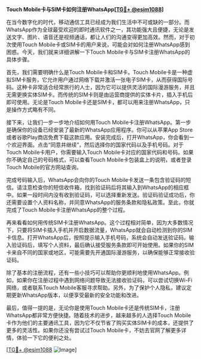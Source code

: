 **Touch Mobile卡与SIM卡如何注册WhatsApp[[TG💪+ @esim1088](https://t.me/s/esim1088)]**

在当今数字化的时代，移动通信工具已经成为我们生活中不可或缺的一部分。而WhatsApp作为全球最受欢迎的即时通讯软件之一，其功能强大且便捷，无论是发送文字、图片、语音还是视频通话，都让人们的沟通变得更加高效。然而，对于初次使用Touch Mobile卡或SIM卡的用户来说，可能会对如何注册WhatsApp感到困惑。今天，我们就来详细讲解一下Touch Mobile卡与SIM卡注册WhatsApp的具体步骤。

首先，我们需要明确什么是Touch Mobile卡和SIM卡。Touch Mobile卡是一种虚拟SIM卡服务，它允许用户通过网络下载并激活一张电子SIM卡，从而获得国际号码。这种卡非常适合经常旅行的人士，因为它可以提供灵活的国际漫游服务，并且无需更换实体SIM卡。而传统的SIM卡则是由运营商提供的实体卡片，插入手机后即可使用。无论是Touch Mobile卡还是SIM卡，都可以用来注册WhatsApp，只是操作方式略有不同。

接下来，让我们一步一步地介绍如何用Touch Mobile卡注册WhatsApp。第一步是确保你的设备已经安装了最新的WhatsApp应用程序。你可以从苹果App Store或者谷歌Play商店免费下载这款应用。安装完成后，打开WhatsApp，你会看到一个欢迎界面。点击“同意并继续”，然后选择你的国家代码以及手机号码。对于Touch Mobile卡用户，你需要输入Touch Mobile卡对应的国家代码和号码。如果你不确定自己的号码格式，可以查看Touch Mobile卡包装盒上的说明，或者登录Touch Mobile的官方网站查询。

完成号码输入后，WhatsApp会向你的Touch Mobile卡发送一条包含验证码的短信。请注意检查你的短信收件箱，找到验证码后将其输入到WhatsApp的相应框中。如果一段时间内没有收到验证码，可以选择重新发送。验证码验证成功后，你还需要设置个人资料名称，并同意WhatsApp的服务条款和隐私政策。至此，你就完成了Touch Mobile卡注册WhatsApp的整个过程。

再来看看如何用传统SIM卡注册WhatsApp。这个过程相对简单，因为大多数情况下，只要将SIM卡插入手机并开启数据流量，WhatsApp就会自动检测到你的SIM卡信息。打开WhatsApp后，按照提示输入手机号码，系统会自动发送验证码。输入验证码后，填写个人资料，最后确认接受服务条款即可开始使用。如果你的SIM卡来自不同的国家或地区，可能需要先开通国际漫游服务，以确保能够正常接收验证码。

除了基本的注册流程，还有一些小技巧可以帮助你更顺利地使用WhatsApp。例如，如果你在注册过程中遇到网络问题导致无法接收验证码，可以尝试切换Wi-Fi网络，或者联系Touch Mobile客服寻求帮助。另外，为了保护个人隐私，建议定期更新WhatsApp版本，以便享受最新的安全功能和改进。

最后，值得一提的是，无论你是使用Touch Mobile卡还是传统SIM卡，注册WhatsApp都非常方便快捷。随着技术的进步，越来越多的人选择Touch Mobile卡作为他们的主要通讯工具，因为它不仅节省了购买实体SIM卡的成本，还提供了更多的灵活性。如果你还没有尝试过Touch Mobile卡，不妨去官网了解更多详情，体验一下它的便利之处。

[[TG💪+ @esim1088](https://t.me/s/esim1088) ![Image](https://i.postimg.cc/4NQfJmqS/Snipaste-2025-05-13-00-14-12.png)]